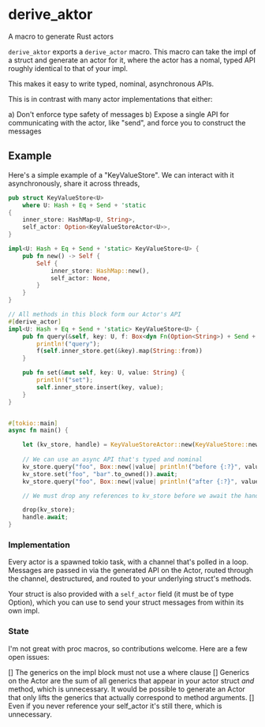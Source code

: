 # derive_aktor
A macro to generate Rust actors

`derive_aktor` exports a `derive_actor` macro. This macro can take the impl of a struct and generate
an actor for it, where the actor has a nomal, typed API roughly identical to that of your impl.

This makes it easy to write typed, nominal, asynchronous APIs.

This is in contrast with many actor implementations that either:

a) Don't enforce type safety of messages
b) Expose a single API for communicating with the actor, like "send", and force you to construct the messages

## Example

Here's a simple example of a "KeyValueStore". We can interact with it asynchronously,
share it across threads, 
```rust
pub struct KeyValueStore<U>
    where U: Hash + Eq + Send + 'static
{
    inner_store: HashMap<U, String>,
    self_actor: Option<KeyValueStoreActor<U>>,
}

impl<U: Hash + Eq + Send + 'static> KeyValueStore<U> {
    pub fn new() -> Self {
        Self {
            inner_store: HashMap::new(),
            self_actor: None,
        }
    }
}

// All methods in this block form our Actor's API
#[derive_actor]
impl<U: Hash + Eq + Send + 'static> KeyValueStore<U> {
    pub fn query(&self, key: U, f: Box<dyn Fn(Option<String>) + Send + 'static>) {
        println!("query");
        f(self.inner_store.get(&key).map(String::from))
    }

    pub fn set(&mut self, key: U, value: String) {
        println!("set");
        self.inner_store.insert(key, value);
    }
}


#[tokio::main]
async fn main() {

    let (kv_store, handle) = KeyValueStoreActor::new(KeyValueStore::new()).await;
    
    // We can use an async API that's typed and nominal
    kv_store.query("foo", Box::new(|value| println!("before {:?}", value))).await;
    kv_store.set("foo", "bar".to_owned()).await;
    kv_store.query("foo", Box::new(|value| println!("after {:?}", value))).await;

    // We must drop any references to kv_store before we await the handle, or it will leak!

    drop(kv_store);
    handle.await;
}

```

### Implementation

Every actor is a spawned tokio task, with a channel that's polled in a loop. Messages are passed in via
the generated API on the Actor, routed through the channel, destructured, and routed to your underlying
struct's methods.

Your struct is also provided with a `self_actor` field (it must be of type Option<ActorType>), which you can
use to send your struct messages from within its own impl.

### State

I'm not great with proc macros, so contributions welcome. Here are a few open issues:

[] The generics on the impl block must not use a where clause
[] Generics on the Actor are the sum of all generics that appear in your actor struct *and* method, which
   is unnecessary. It would be possible to generate an Actor that only lifts the generics that actually
   correspond to method arguments.
[] Even if you never reference your self_actor it's still there, which is unnecessary.